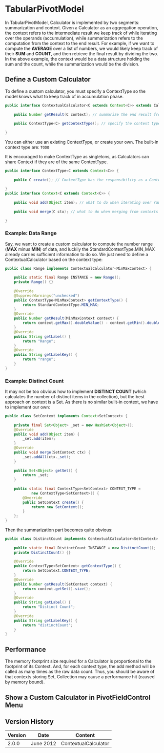 # TabularPivotModel

In TabularPivotModel, Calculator is implemented by two segments:
summarization and context. Given a Calculator as an aggregation
operation, the context refers to the intermediate result we keep track
of while iterating over the operands (accumulation), while summarization
refers to the computation from the context to the end result. For
example, if we want to compute the **AVERAGE** over a list of numbers,
we would likely keep track of their **SUM** and **COUNT**, and then
retrieve the final result by dividing the two. In the above example, the
context would be a data structure holding the sum and the count, while
the summarization would be the division.

## Define a Custom Calculator

To define a custom calculator, you must specify a ContextType so the
model knows what to keep track of in accumulation phase.

```java
public interface ContextualCalculator<C extends Context<C>> extends Calculator {
    
    public Number getResult(C context); // summarize the end result from the context
    
    public ContextType<C> getContextType(); // specify the context type
    
}
```

You can either use an existing ContextType, or create your own. The
built-in context type are: `TODO`

It is encouraged to make ContextType as singletons, as Calculators can
share Context if they are of the same ContextType.

```java
public interface ContextType<C extends Context<C>> {
    
    public C create(); // ContextType has the responsibility as a Context factory
    
}
public interface Context<C extends Context<C>> {
    
    public void add(Object item); // what to do when iterating over raw data.
    
    public void merge(C ctx); // what to do when merging from contexts of a partition of its raw data set.
    
}
```

### Example: Data Range

Say, we want to create a custom calculator to compute the number range
(**MAX** minus **MIN**) of data, and luckily the
StandardContextType.MIN_MAX already carries sufficient information to do
so. We just need to define a ContextualCalculator based on the context
type:

```java
public class Range implements ContextualCalculator<MinMaxContext> {
    
    public static final Range INSTANCE = new Range();
    private Range() {}
    
    @Override
    @SuppressWarnings("unchecked")
    public ContextType<MinMaxContext> getContextType() {
        return StandardContextType.MIN_MAX;
    }
    @Override
    public Number getResult(MinMaxContext context) {
        return context.getMax().doubleValue() - context.getMin().doubleValue();
    }
    @Override
    public String getLabel() {
        return "Range";
    }
    @Override
    public String getLabelKey() {
        return "range";
    }
}
```

### Example: Distinct Count

It may not be too obvious how to implement **DISTINCT COUNT** (which
calculates the number of distinct items in the collection), but the best
approach on context is a Set. As there is no similar built-in context,
we have to implement our own:

```java
public class SetContext implements Context<SetContext> {
    
    private final Set<Object> _set = new HashSet<Object>();
    @Override
    public void add(Object item) {
        _set.add(item);
    }
    @Override
    public void merge(SetContext ctx) {
        _set.addAll(ctx._set);
    }
    
    public Set<Object> getSet() {
        return _set;
    }
    
    public static final ContextType<SetContext> CONTEXT_TYPE = 
            new ContextType<SetContext>() {
        @Override
        public SetContext create() {
            return new SetContext();
        }
    };
}
```

Then the summarization part becomes quite obvious:

```java
public class DistinctCount implements ContextualCalculator<SetContext> {
    
    public static final DistinctCount INSTANCE = new DistinctCount();
    private DistinctCount() {}
    
    @Override
    public ContextType<SetContext> getContextType() {
        return SetContext.CONTEXT_TYPE;
    }
    @Override
    public Number getResult(SetContext context) {
        return context.getSet().size();
    }
    @Override
    public String getLabel() {
        return "Distinct Count";
    }
    @Override
    public String getLabelKey() {
        return "distinctCount";
    }
}
```

## Performance

The memory footprint size required for a Calculator is proportional to
the footprint of its Context. And, for each context type, the add method
will be called as many times as the raw data count. Thus, you should be
aware of that contexts storing Set, Collection may cause a performance
hit (caused by memory bound).

## Show a Custom Calculator in PivotFieldControl Menu

## Version History

| Version | Date      | Content              |
|---------|-----------|----------------------|
| 2.0.0   | June 2012 | ContextualCalculator |
